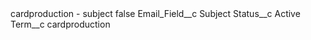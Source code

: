 <?xml version="1.0" encoding="UTF-8"?>
<CustomMetadata xmlns="http://soap.sforce.com/2006/04/metadata" xmlns:xsi="http://www.w3.org/2001/XMLSchema-instance" xmlns:xsd="http://www.w3.org/2001/XMLSchema">
    <label>cardproduction - subject</label>
    <protected>false</protected>
    <values>
        <field>Email_Field__c</field>
        <value xsi:type="xsd:string">Subject</value>
    </values>
    <values>
        <field>Status__c</field>
        <value xsi:type="xsd:string">Active</value>
    </values>
    <values>
        <field>Term__c</field>
        <value xsi:type="xsd:string">cardproduction</value>
    </values>
</CustomMetadata>
